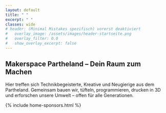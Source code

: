 ```yaml
---
layout: default
title: " "
excerpt: " "
classes: wide
# header: (Minimal Mistakes spezifisch) vorerst deaktiviert
#   overlay_image: /assets/images/header-startseite.png
#   overlay_filter: 0.0
#   show_overlay_excerpt: false
---
```

## Makerspace Partheland – Dein Raum zum Machen

Hier treffen sich Technikbegeisterte, Kreative und Neugierige aus dem Partheland. Gemeinsam bauen wir, tüfteln, programmieren, drucken in 3D und erforschen unsere Umwelt – offen für alle Generationen.

{% include home-sponsors.html %}
